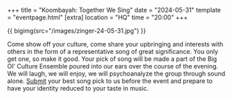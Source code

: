 +++
title = "Koombayah: Together We Sing"
date = "2024-05-31"
template = "eventpage.html"
[extra]
location = "HQ"
time = "20:00"
+++

{{ bigimg(src="/images/zinger-24-05-31.jpg") }}

Come show off your culture, come share your upbringing and interests with others in the form of a representative song of great significance.
You only get one, so make it good.
Your pick of song will be made a part of the Big Ol' Culture Ensemble poured into our ears over the course of the evening.
We will laugh, we will enjoy, we will psychoanalyze the group through sound alone.
[Submit](https://forms.gle/A1EmuS5Qu5Ng9q9W7) your best song pick to us before the event and prepare to have your identity reduced to your taste in music.
